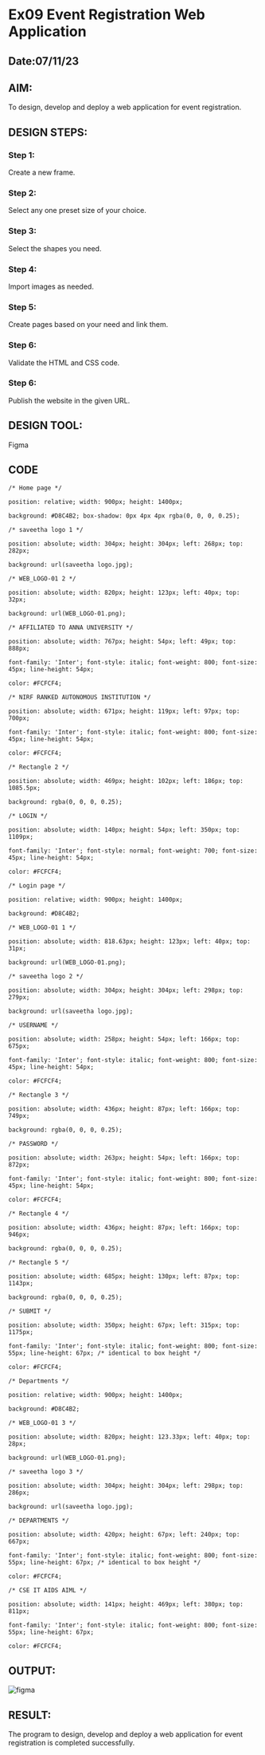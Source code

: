 # Ex09 Event Registration Web Application
## Date:07/11/23

## AIM:
To design, develop and deploy a web application for event registration.

## DESIGN STEPS:

### Step 1:
Create a new frame.

### Step 2:
Select any one preset size of your choice.

### Step 3:
Select the shapes you need.

### Step 4:
Import images as needed.

### Step 5:
Create pages based on your need and link them.

### Step 6:

Validate the HTML and CSS code.

### Step 6:

Publish the website in the given URL.

## DESIGN TOOL:
Figma
## CODE
```
/* Home page */

position: relative; width: 900px; height: 1400px;

background: #D8C4B2; box-shadow: 0px 4px 4px rgba(0, 0, 0, 0.25);

/* saveetha logo 1 */

position: absolute; width: 304px; height: 304px; left: 268px; top: 282px;

background: url(saveetha logo.jpg);

/* WEB_LOGO-01 2 */

position: absolute; width: 820px; height: 123px; left: 40px; top: 32px;

background: url(WEB_LOGO-01.png);

/* AFFILIATED TO ANNA UNIVERSITY */

position: absolute; width: 767px; height: 54px; left: 49px; top: 888px;

font-family: 'Inter'; font-style: italic; font-weight: 800; font-size: 45px; line-height: 54px;

color: #FCFCF4;

/* NIRF RANKED AUTONOMOUS INSTITUTION */

position: absolute; width: 671px; height: 119px; left: 97px; top: 700px;

font-family: 'Inter'; font-style: italic; font-weight: 800; font-size: 45px; line-height: 54px;

color: #FCFCF4;

/* Rectangle 2 */

position: absolute; width: 469px; height: 102px; left: 186px; top: 1085.5px;

background: rgba(0, 0, 0, 0.25);

/* LOGIN */

position: absolute; width: 140px; height: 54px; left: 350px; top: 1109px;

font-family: 'Inter'; font-style: normal; font-weight: 700; font-size: 45px; line-height: 54px;

color: #FCFCF4;

/* Login page */

position: relative; width: 900px; height: 1400px;

background: #D8C4B2;

/* WEB_LOGO-01 1 */

position: absolute; width: 818.63px; height: 123px; left: 40px; top: 31px;

background: url(WEB_LOGO-01.png);

/* saveetha logo 2 */

position: absolute; width: 304px; height: 304px; left: 298px; top: 279px;

background: url(saveetha logo.jpg);

/* USERNAME */

position: absolute; width: 258px; height: 54px; left: 166px; top: 675px;

font-family: 'Inter'; font-style: italic; font-weight: 800; font-size: 45px; line-height: 54px;

color: #FCFCF4;

/* Rectangle 3 */

position: absolute; width: 436px; height: 87px; left: 166px; top: 749px;

background: rgba(0, 0, 0, 0.25);

/* PASSWORD */

position: absolute; width: 263px; height: 54px; left: 166px; top: 872px;

font-family: 'Inter'; font-style: italic; font-weight: 800; font-size: 45px; line-height: 54px;

color: #FCFCF4;

/* Rectangle 4 */

position: absolute; width: 436px; height: 87px; left: 166px; top: 946px;

background: rgba(0, 0, 0, 0.25);

/* Rectangle 5 */

position: absolute; width: 685px; height: 130px; left: 87px; top: 1143px;

background: rgba(0, 0, 0, 0.25);

/* SUBMIT */

position: absolute; width: 350px; height: 67px; left: 315px; top: 1175px;

font-family: 'Inter'; font-style: italic; font-weight: 800; font-size: 55px; line-height: 67px; /* identical to box height */

color: #FCFCF4;

/* Departments */

position: relative; width: 900px; height: 1400px;

background: #D8C4B2;

/* WEB_LOGO-01 3 */

position: absolute; width: 820px; height: 123.33px; left: 40px; top: 28px;

background: url(WEB_LOGO-01.png);

/* saveetha logo 3 */

position: absolute; width: 304px; height: 304px; left: 298px; top: 286px;

background: url(saveetha logo.jpg);

/* DEPARTMENTS */

position: absolute; width: 420px; height: 67px; left: 240px; top: 667px;

font-family: 'Inter'; font-style: italic; font-weight: 800; font-size: 55px; line-height: 67px; /* identical to box height */

color: #FCFCF4;

/* CSE IT AIDS AIML */

position: absolute; width: 141px; height: 469px; left: 380px; top: 811px;

font-family: 'Inter'; font-style: italic; font-weight: 800; font-size: 55px; line-height: 67px;

color: #FCFCF4;
```


## OUTPUT:
![figma](https://github.com/skiruthika648/Figma/assets/128348968/da12814e-3dab-4da1-82f2-ea24f88c1b54)


## RESULT:
The program to design, develop and deploy a web application for event registration is completed successfully.
